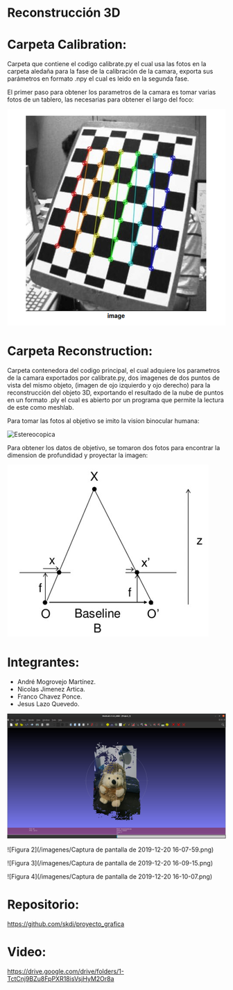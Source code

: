 # Reconstrucción 3D
# Carpeta Calibration:
Carpeta que contiene el codigo calibrate.py el cual usa las fotos en la carpeta aledaña para la fase de la calibración de la camara, exporta sus parámetros en formato .npy el cual es leido en la segunda fase.

El primer paso para obtener los parametros de la camara es tomar varias fotos de un tablero, las necesarias para obtener el largo del foco:

![Calibracion](/imagenes/calibracion.png)


# Carpeta Reconstruction:
Carpeta contenedora del codigo principal, el cual adquiere los parametros de la camara exportados por calibrate.py, dos imagenes de dos puntos de vista del mismo objeto, (imagen de ojo izquierdo y ojo derecho) para la reconstrucción del objeto 3D, exportando el resultado de la nube de puntos en un formato .ply el cual es abierto por un programa que permite la lectura de este como meshlab.

Para tomar las fotos al objetivo se imito la vision binocular humana:

![Estereocopica](/imagenes/stero.png)

Para obtener los datos de objetivo, se tomaron dos fotos para encontrar la dimension de profundidad y proyectar la imagen:

![Disparidad](/imagenes/disparidad.png)

# Integrantes:
- André Mogrovejo Martínez.
- Nicolas Jimenez Artica.
- Franco Chavez Ponce.
- Jesus Lazo Quevedo.

![Figura 1](/imagenes/1_reconstruido.png)

![Figura 2](/imagenes/Captura de pantalla de 2019-12-20 16-07-59.png)

![Figura 3](/imagenes/Captura de pantalla de 2019-12-20 16-09-15.png)

![Figura 4](/imagenes/Captura de pantalla de 2019-12-20 16-10-07.png)

# Repositorio:
https://github.com/skdi/proyecto_grafica

# Video:
https://drive.google.com/drive/folders/1-TctCnj9BZu8FpPXR18isVsjHyM2Or8a
